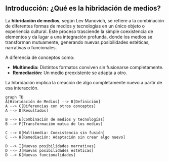 ## Introducción: ¿Qué es la hibridación de medios? 
La **hibridación de medios**, según Lev Manovich, se refiere a la combinación de diferentes formas de medios y tecnologías en un único objeto o experiencia cultural. Este proceso trasciende la simple coexistencia de elementos y da lugar a una integración profunda, donde los medios se transforman mutuamente, generando nuevas posibilidades estéticas, narrativas o funcionales. 

A diferencia de conceptos como:
- **Multimedia:** Distintos formatos conviven sin fusionarse completamente.
- **Remediación:** Un medio preexistente se adapta a otro. 

La hibridación implica la creación de algo completamente nuevo a partir de esa interacción.

```mermaid
graph TD
A[Hibridación de Medios] --> B[Definición]
A --> C[Diferencias con otros conceptos]
A --> D[Resultados]

B --> E[Combinación de medios y tecnologías]
B --> F[Transformación mutua de los medios]

C --> G[Multimedia: Coexistencia sin fusión]
C --> H[Remediación: Adaptación sin crear algo nuevo]

D --> I[Nuevas posibilidades narrativas]
D --> J[Nuevas posibilidades estéticas]
D --> K[Nuevas funcionalidades]
```
